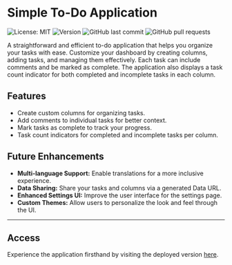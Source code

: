 # Simple To-Do Application

![License: MIT](https://img.shields.io/github/license/joshleatherland/ToDoList)
![Version](https://img.shields.io/github/package-json/v/joshleatherland/ToDoList)
![GitHub last commit](https://img.shields.io/github/last-commit/joshleatherland/ToDoList)
![GitHub pull requests](https://img.shields.io/github/issues-pr/joshleatherland/ToDoList)

A straightforward and efficient to-do application that helps you organize your tasks with ease. Customize your dashboard by creating columns, adding tasks, and managing them effectively. Each task can include comments and be marked as complete. The application also displays a task count indicator for both completed and incomplete tasks in each column.

## Features

- Create custom columns for organizing tasks.
- Add comments to individual tasks for better context.
- Mark tasks as complete to track your progress.
- Task count indicators for completed and incomplete tasks per column.

## Future Enhancements

- **Multi-language Support:** Enable translations for a more inclusive experience.
- **Data Sharing:** Share your tasks and columns via a generated Data URL.
- **Enhanced Settings UI:** Improve the user interface for the settings page.
- **Custom Themes:** Allow users to personalize the look and feel through the UI.

---

## Access

Experience the application firsthand by visiting the deployed version [here](https://main.d1py5cx9r2lg05.amplifyapp.com/).
